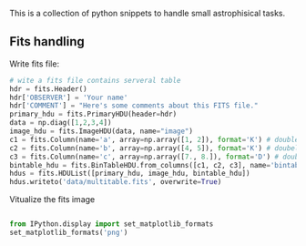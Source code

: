 This is a collection of python snippets to handle small astrophisical tasks.



## Fits handling

Write fits file:

```python
# wite a fits file contains serveral table
hdr = fits.Header()
hdr['OBSERVER'] = 'Your name'
hdr['COMMENT'] = "Here's some comments about this FITS file."
primary_hdu = fits.PrimaryHDU(header=hdr)
data = np.diag([1,2,3,4])
image_hdu = fits.ImageHDU(data, name="image")
c1 = fits.Column(name='a', array=np.array([1, 2]), format='K') # double int
c2 = fits.Column(name='b', array=np.array([4, 5]), format='K') # doubel int
c3 = fits.Column(name='c', array=np.array([7., 8.]), format='D') # double float
bintable_hdu = fits.BinTableHDU.from_columns([c1, c2, c3], name='bintable')
hdus = fits.HDUList([primary_hdu, image_hdu, bintable_hdu])
hdus.writeto('data/multitable.fits', overwrite=True)

```



Vitualize the fits image

```python

```



```python
from IPython.display import set_matplotlib_formats
set_matplotlib_formats('png')
```

